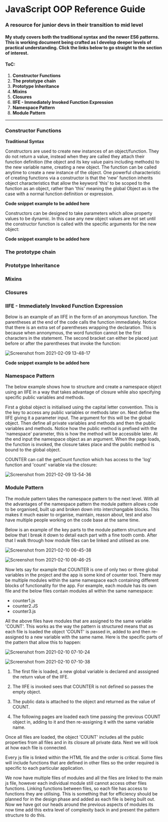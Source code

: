 # JavaScript OOP Reference Guide

### A resource for junior devs in their transition to mid level
#### My study covers both the traditional syntax and the newer ES6 patterns. This is working document being crafted as I develop deeper levels of practical understanding.  Click the links below to go straight to the section of interest.  

#### ToC:
1. **Constructor Functions**
2. **The prototype chain**
3. **Prototype Inheritance**
4. **Mixins**
5. **Closures**
6. **IIFE - Immediately Invoked Function Expression**
7. **Namespace Pattern**
7. **Module Pattern**

----------------------------------------------------------------------

### Constructor Functions
**Traditional Syntax**

Constructors are used to create new instances of an object/function. They do not return a value, instead when they are called they attach their function definition (the object and its key value pairs including methods) to the new variable name, creating a new object. The function can be called anytime to create a new instance of the object. 
One powerful characteristic of creating functions via a constructor is that the 'new' function inherits object characteristics that allow the keyword 'this' to be scoped to the function as an object, rather than 'this' meaning the global Object as is the case with a normal function definition or expression.  

**Code snippet example to be added here**

Constructors can be designed to take parameters which allow property values to be dynamic.  In this case any new object values are not set until the constructor function is called with the specific arguments for the new object:

**Code snippet example to be added here**


### The prototype chain


### Prototype Inheritance


### Mixins


### Closures


### IIFE - Immediately Invoked Function Expression

Below is an example of an IIFE in the form of an anonymous function.  The parentheses at the end of the code calls the function immediately.  Notice that there is an extra set of parentheses wrapping the declaration.  This is because when annonymous, the word function cannot be the first characters in the statement.  The second bracket can either be placed just before or after the parentheses that invoke the function:  

![Screenshot from 2021-02-09 13-48-17](https://user-images.githubusercontent.com/73107656/107372808-b9a75500-6add-11eb-8cfa-23daf33632b9.png)


**Code snippet example to be added here**

### Namespace Pattern

The below example shows how to structure and create a namespace object using an IIFE in a way that takes advantage of closure while also specifying specific public variables and methods.

First a global object is initialised using the capital letter convention.  This is the key to access any public variables or methods later on.
Next define the IIFE giving it a parameter input.  The argument for this will be the global object.
Then define all private variables and methods and then the public variables and methods.  Notice how the public method is prefixed with the 'namespace' parameter, this is how the method will be accessible later.
At the end input the namespace object as an argument.
When the page loads, the function is invoked, the closure takes place and the public method is bound to the global object.

COUNTER can call the getCount function which has access to the 'log' function and 'count' variable via the closure:


![Screenshot from 2021-02-09 13-54-36](https://user-images.githubusercontent.com/73107656/107373405-67b2ff00-6ade-11eb-835e-8a1974f2658c.png)


### Module Pattern

The module pattern takes the namespace pattern to the next level.  With all the advantages of the namespace pattern the module pattern allows code to be organised, built up and broken down into interchangable blocks.  This makes it much easier to organise, maintain, reason about, test and also have multiple people working on the code base at the same time.

Below is an example of the key parts to the module pattern structure and below that I break it down to detail each part with a fine tooth comb.  After that I walk through how module files can be linked and utilised as one.

![Screenshot from 2021-02-10 06-45-38](https://user-images.githubusercontent.com/73107656/107475306-cd999800-6b6b-11eb-8384-6b1ce767a18e.png)


![Screenshot from 2021-02-10 06-46-25](https://user-images.githubusercontent.com/73107656/107475337-d9855a00-6b6b-11eb-9aac-db9aee2e5c62.png)


Now lets say for example that COUNTER is one of only two or three global variables in the project and the app is some kind of counter tool.  There may be multiple modules within the same namespace each containing different blocks of functionality for the app.  For example, each module has its own file and the below files contain modules all within the same namespace:

* counter1.js 
* counter2.JS
* counter3.js

All the above files have modules that are assigned to the same variable 'COUNT'.  This works as the way the pattern is structured means that as each file is loaded the object 'COUNT' is passed in, added to and then re-assigned to a new variable with the same name.  Here is the specific parts of the pattern that allow this to happen:

![Screenshot from 2021-02-10 07-10-24](https://user-images.githubusercontent.com/73107656/107477137-23237400-6b6f-11eb-8594-845d85d15d8b.png)


![Screenshot from 2021-02-10 07-10-38](https://user-images.githubusercontent.com/73107656/107477157-2c144580-6b6f-11eb-8d7b-6a9d5a88a837.png)


1. The first file is loaded, a new global variable is declared and asssigned the return value of the IIFE.

2. The IIFE is invoked sees that COUNTER is not defined so passes the empty object.

3. The public data is attached to the object and returned as the value of COUNT.

4. The following pages are loaded each time passing the previous COUNT object in, adding to it and then re-assigning it with the same variable name.

Once all files are loaded, the object 'COUNT' includes all the public properties from all files and in its closure all private data. 
Next we will look at how each file is connected.

Every js file is linked within the HTML file and the order is critical.  Some files will include functions that are defined in other files so the order required is specific to each particular application.

We now have multiple files of modules and all the files are linked to the main js file, however each individual module still cannot access other files functions.
Linking functions between files, so each file has access to functions they are utilising.  This is something that for efficiency should be planned for in the design phase and added as each file is being built out. Now we have got our heads around the previous aspects of modules its now time add this extra level of complexity back in and present the pattern structure to do this.





